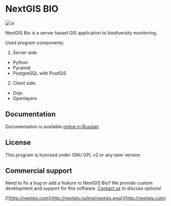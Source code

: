 NextGIS BIO
============

![ui](http://docs.nextgis.ru/_images/bio_common.png)

NextGIS Bio is a server based GIS application to biodiversity monitoring.

Used program components:

1. Server side
  * Python
  * Pyramid
  * PostgreSQL with PostGIS
2. Client side:
  * Dojo
  * Openlayers

Documentation
-------------
Documentation is available [online in Russian](http://docs.nextgis.ru/docs_ngbio/source/toc.html).

License
-------------
This program is licensed under GNU GPL v2 or any later version

Commercial support
----------
Need to fix a bug or add a feature to NextGIS Bio? We provide custom development and support for this software. [Contact us](http://nextgis.ru/en/contact/) to discuss options!

[![http://nextgis.com](http://nextgis.ru/img/nextgis.png)](http://nextgis.com)
